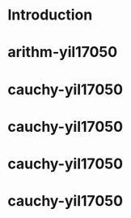# Introduction

# arithm-yil17050
# cauchy-yil17050
# cauchy-yil17050
# cauchy-yil17050
# cauchy-yil17050
